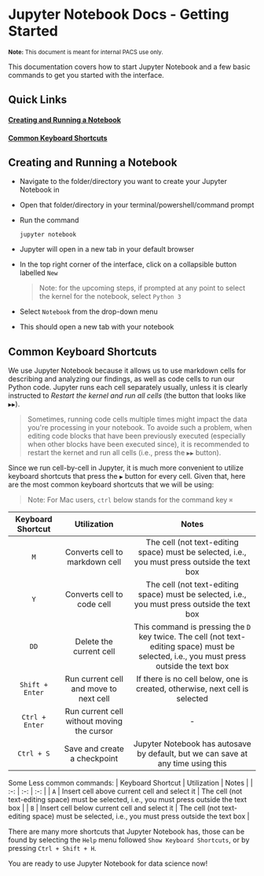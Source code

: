 # Jupyter Notebook Docs - Getting Started
<sup style="display: inline-block;">**Note:** This document is meant for internal PACS use only.</sup>

This documentation covers how to start Jupyter Notebook and a few basic commands to get you started with the interface.

## Quick Links
#### [Creating and Running a Notebook](#creating-and-running-a-notebook-1)
#### [Common Keyboard Shortcuts](#common-keyboard-shortcuts-1)

## Creating and Running a Notebook
- Navigate to the folder/directory you want to create your Jupyter Notebook in
- Open that folder/directory in your terminal/powershell/command prompt
- Run the command
  ```
  jupyter notebook
  ```
- Jupyter will open in a new tab in your default browser
- In the top right corner of the interface, click on a collapsible button labelled `New`

  >Note: for the upcoming steps, if prompted at any point to select the kernel for the notebook, select `Python 3`
- Select `Notebook` from the drop-down menu
- This should open a new tab with your notebook

## Common Keyboard Shortcuts
We use Jupyter Notebook because it allows us to use markdown cells for describing and analyzing our findings, as well as code cells to run our Python code. Jupyter runs each cell separately usually, unless it is clearly instructed to *Restart the kernel and run all cells* (the button that looks like `▶︎▶︎`).

>Sometimes, running code cells multiple times might impact the data you're processing in your notebook. To avoide such a problem, when editing code blocks that have been previously executed (especially when other blocks have been executed since), it is recommended to restart the kernet and run all cells (i.e., press the `▶︎▶︎` button).

Since we run cell-by-cell in Jupyter, it is much more convenient to utilize keyboard shortcuts that press the `▶︎` button for every cell. Given that, here are the most common keyboard shortcuts that we will be using:

>Note: For Mac users, `ctrl` below stands for the command key `⌘`

| Keyboard Shortcut | Utilization | Notes |
| :-: | :-: | :-: |
| `M` | Converts cell to markdown cell | The cell (not text-editing space) must be selected, i.e., you must press outside the text box |
| `Y` | Converts cell to code cell | The cell (not text-editing space) must be selected, i.e., you must press outside the text box |
| `DD` | Delete the current cell | This command is pressing the `D` key twice. The cell (not text-editing space) must be selected, i.e., you must press outside the text box |
| `Shift + Enter` | Run current cell and move to next cell | If there is no cell below, one is created, otherwise, next cell is selected |
| `Ctrl + Enter` | Run current cell without moving the cursor | - |
| `Ctrl + S` | Save and create a checkpoint | Jupyter Notebook has autosave by default, but we can save at any time using this |


Some Less common commands:
| Keyboard Shortcut | Utilization | Notes |
| :-: | :-: | :-: |
| `A` | Insert cell above current cell and select it | The cell (not text-editing space) must be selected, i.e., you must press outside the text box |
| `B` | Insert cell below current cell and select it | The cell (not text-editing space) must be selected, i.e., you must press outside the text box |

There are many more shortcuts that Jupyter Notebook has, those can be found by selecting the `Help` menu followed `Show Keyboard Shortcuts`, or by pressing `Ctrl + Shift + H`.

You are ready to use Jupyter Notebook for data science now!
